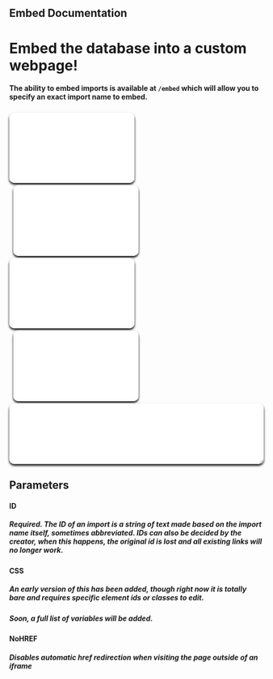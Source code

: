 ## Embed Documentation
# Embed the database into a custom webpage!
#### The ability to embed imports is available at `/embed` which will allow you to specify an exact import name to embed.
<style>iframe.userdbembed {margin-top:4px;border:none;width:calc(50% - 4px);aspect-ratio:16/9;box-shadow:black 0 3px 4px 0;border-radius:10px;display:inline-block}iframe.userdbembed:nth-child(even){margin-left:8px}</style>
<div>
  <iframe src="/embed?id=lbp2-move_main_2" class="userdbembed"></iframe>
  <iframe src="/embed?id=lbp3-pod" class="userdbembed"></iframe>
  <iframe src="/embed?id=lbp-pod" class="userdbembed"></iframe>
  <iframe src="/embed?id=homebrew-channel" class="userdbembed"></iframe>
  <iframe src="/embed?id=lbp2-lb2" class="userdbembed" style="resize:both;width:100%;max-width:100%;min-width:300px;height:120px;max-height:684px;min-height:72px;"></iframe></div>

## Parameters
#### ID
##### Required. The ID of an import is a string of text made based on the import name itself, sometimes abbreviated. IDs can also be decided by the creator, when this happens, the original id is lost and all existing links will no longer work.
#### CSS
##### An early version of this has been added, though right now it is totally bare and requires specific element ids or classes to edit.
##### Soon, a full list of variables will be added.
#### NoHREF
##### Disables automatic href redirection when visiting the page outside of an iframe
